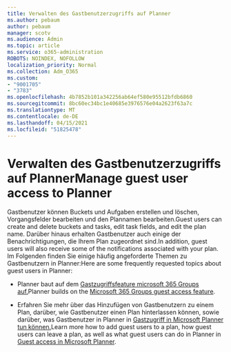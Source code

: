 ```yaml
---
title: Verwalten des Gastbenutzerzugriffs auf Planner
ms.author: pebaum
author: pebaum
manager: scotv
ms.audience: Admin
ms.topic: article
ms.service: o365-administration
ROBOTS: NOINDEX, NOFOLLOW
localization_priority: Normal
ms.collection: Adm_O365
ms.custom:
- "9001705"
- "3783"
ms.openlocfilehash: 4b7852b101a342256ab64ef580e95512bfdb6860
ms.sourcegitcommit: 8bc60ec34bc1e40685e3976576e04a2623f63a7c
ms.translationtype: MT
ms.contentlocale: de-DE
ms.lasthandoff: 04/15/2021
ms.locfileid: "51825478"
---
```

# <a name="manage-guest-user-access-to-planner"></a><span data-ttu-id="ec7a7-102">Verwalten des Gastbenutzerzugriffs auf Planner</span><span class="sxs-lookup"><span data-stu-id="ec7a7-102">Manage guest user access to Planner</span></span>

<span data-ttu-id="ec7a7-103">Gastbenutzer können Buckets und Aufgaben erstellen und löschen, Vorgangsfelder bearbeiten und den Plannamen bearbeiten.</span><span class="sxs-lookup"><span data-stu-id="ec7a7-103">Guest users can create and delete buckets and tasks, edit task fields, and edit the plan name.</span></span> <span data-ttu-id="ec7a7-104">Darüber hinaus erhalten Gastbenutzer auch einige der Benachrichtigungen, die Ihrem Plan zugeordnet sind.</span><span class="sxs-lookup"><span data-stu-id="ec7a7-104">In addition, guest users will also receive some of the notifications associated with your plan.</span></span> <span data-ttu-id="ec7a7-105">Im Folgenden finden Sie einige häufig angeforderte Themen zu Gastbenutzern in Planner:</span><span class="sxs-lookup"><span data-stu-id="ec7a7-105">Here are some frequently requested topics about guest users in Planner:</span></span>

- <span data-ttu-id="ec7a7-106">Planner baut auf dem [Gastzugriffsfeature microsoft 365 Groups auf.](https://support.office.com/article/Adding-guests-to-Office-365-Groups-bfc7a840-868f-4fd6-a390-f347bf51aff6)</span><span class="sxs-lookup"><span data-stu-id="ec7a7-106">Planner builds on the [Microsoft 365 Groups guest access feature](https://support.office.com/article/Adding-guests-to-Office-365-Groups-bfc7a840-868f-4fd6-a390-f347bf51aff6).</span></span> 

- <span data-ttu-id="ec7a7-107">Erfahren Sie mehr über das Hinzufügen von Gastbenutzern zu einem Plan, darüber, wie Gastbenutzer einen Plan hinterlassen können, sowie darüber, was Gastbenutzer in Planner in [Gastzugriff in Microsoft Planner tun können.](https://support.office.com/article/Guest-access-in-Microsoft-Planner-cc5d7f96-dced-4da4-ab62-08c72d9759c6)</span><span class="sxs-lookup"><span data-stu-id="ec7a7-107">Learn more how to add guest users to a plan, how guest users can leave a plan, as well as what guest users can do in Planner in [Guest access in Microsoft Planner](https://support.office.com/article/Guest-access-in-Microsoft-Planner-cc5d7f96-dced-4da4-ab62-08c72d9759c6).</span></span>
